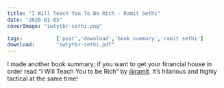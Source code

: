 ```yaml
---
title: "I Will Teach You To Be Rich - Ramit Sethi"
date: "2020-01-05"
coverImage: "iwtytbr-sethi.png"

tags:           ['post','download','book summary','ramit sethi']
download:       "iwtytbr-sethi.pdf"
---
```


I made another book summary; if you want to get your financial house in order read “I Will Teach You to be Rich” by [@ramit](https://twitter.com/ramit). It’s hilarious and highly tactical at the same time!
